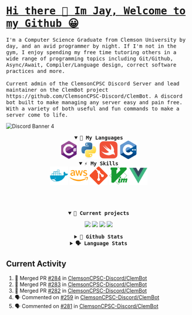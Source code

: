 
<b> <u>
  <h1> <samp>
      Hi there 👋 Im Jay, Welcome to my Github 😀 
    </samp>
  </h1>
</u> </b>
<p>
  <samp>
   I'm a Computer Science Graduate from Clemson University by day, and an avid programmer by night. If I'm not in the gym, I enjoy spending my free time tutoring others in a wide range of programming topics including Git/Github, Async/Await, Compiler/Language design, correct software practices and more. 
    <br><br>
  </samp>
  <samp>
  Current admin of the ClemsonCPSC Discord Server and lead maintainer on the ClemBot project https://github.com/ClemsonCPSC-Discord/ClemBot. A discord bot built to make managing any server easy and pain free. With a variety of both useful and fun commands to make a server come to life.  
  </samp>
 </p>
<p align="center">
  <a href="https://discord.gg/QNRbC6k">
    <img src="https://discordapp.com/api/guilds/386585461285715968/widget.png?style=banner4" alt="Discord Banner 4" align="left"/>
  </a>
</p>  
<br> 
<p align="center">
  <details align="center" open>
    <summary><samp><b> 🚀 My Languages </b> </samp> </summary>
  <img src = 'https://github.com/devicons/devicon/blob/master/icons/csharp/csharp-original.svg' alt='C#' width='50'/>
  <img src = 'https://github.com/devicons/devicon/blob/master/icons/python/python-original.svg' alt='Python' width='50'/>
  <img src = 'https://github.com/devicons/devicon/blob/master/icons/swift/swift-original.svg' alt='C++' width='50'/>
  <img src = 'https://github.com/devicons/devicon/blob/master/icons/cplusplus/cplusplus-original.svg' alt='C++' width='50'/>
  </details>
    <details align="center" open>
    <summary><samp> <b>⚡️ My Skills </b> </samp> </summary>
  <img src = 'https://github.com/devicons/devicon/blob/master/icons/docker/docker-plain.svg' alt='Docker' width='50'/>
  <img src = 'https://github.com/devicons/devicon/blob/master/icons/amazonwebservices/amazonwebservices-plain-wordmark.svg' alt='AWS' width='50'/>
  <img src = 'https://github.com/devicons/devicon/blob/master/icons/git/git-plain.svg' alt='Git' width='50'/>
  <img src = 'https://github.com/devicons/devicon/blob/master/icons/vim/vim-plain.svg' alt='Vim' width='50'/>
  <img src = 'https://github.com/devicons/devicon/blob/master/icons/vuejs/vuejs-original.svg' alt='Vue' width='50'/>
  </details>
</p>
<br>
<br>
<br>
<details align="center" open>
    <summary> <b> <samp>🔨 Current projects </samp></b></summary>
  <p>
    <a style="text-decoration: none" align="left" href="https://github.com/ClemsonCPSC-Discord/ClemBot">
        <img src="https://github-readme-stats.vercel.app/api/pin/?username=ClemsonCPSC-Discord&repo=ClemBot&show_owner=false" />
    </a>
    <a style="text-decoration: none" align="left" href="https://github.com/Jay-Madden/Group10">
        <img src="https://github-readme-stats.vercel.app/api/pin/?username=Jay-Madden&repo=Group10&show_owner=true" />
    </a>
    <a style="text-decoration: none" align="left" href="https://github.com/Jay-Madden/ProductivityTrack">
        <img src="https://github-readme-stats.vercel.app/api/pin/?username=Jay-Madden&repo=ProductivityTrack&show_owner=true" />
    </a>
    <a style="text-decoration: none" align="left" href="https://github.com/Jay-Madden/SharpLox">
        <img src="https://github-readme-stats.vercel.app/api/pin/?username=Jay-Madden&repo=SharpLox&show_owner=true" />
    </a>
  </p>
</details>
<details align="center">
  <summary> <b> <samp>🧮 Github Stats </samp></b></summary>
  <p>
    <img src="https://github-readme-stats.vercel.app/api?username=Jay-Madden&count_private=true&show_icons=true&include_all_commits=true">
   </p>
 </details>
 <details align="center">
  <summary> <b> <samp>🗣 Language Stats </samp></b></summary>
  <p>
    <img src="https://github-readme-stats.vercel.app/api/top-langs/?username=Jay-Madden&hide=TeX&layout=compact">
   </p>
 </details>
 
 ## Current Activity
 
<!--START_SECTION:activity-->
1. 🎉 Merged PR [#284](https://github.com/ClemsonCPSC-Discord/ClemBot/pull/284) in [ClemsonCPSC-Discord/ClemBot](https://github.com/ClemsonCPSC-Discord/ClemBot)
2. 🎉 Merged PR [#283](https://github.com/ClemsonCPSC-Discord/ClemBot/pull/283) in [ClemsonCPSC-Discord/ClemBot](https://github.com/ClemsonCPSC-Discord/ClemBot)
3. 🎉 Merged PR [#282](https://github.com/ClemsonCPSC-Discord/ClemBot/pull/282) in [ClemsonCPSC-Discord/ClemBot](https://github.com/ClemsonCPSC-Discord/ClemBot)
4. 🗣 Commented on [#259](https://github.com/ClemsonCPSC-Discord/ClemBot/issues/259) in [ClemsonCPSC-Discord/ClemBot](https://github.com/ClemsonCPSC-Discord/ClemBot)
5. 🗣 Commented on [#281](https://github.com/ClemsonCPSC-Discord/ClemBot/issues/281) in [ClemsonCPSC-Discord/ClemBot](https://github.com/ClemsonCPSC-Discord/ClemBot)
<!--END_SECTION:activity-->   

<!--**Jay-Madden/Jay-Madden** is a ✨ _special_ ✨ repository because its `README.md` (this file) appears on your GitHub profile.



- 🔭 I’m currently working on ...
- 🌱 I’m currently learning ...
- 👯 I’m looking to collaborate on ...
- 🤔 I’m looking for help with ...
- 💬 Ask me about ...
- 📫 How to reach me: ...
- 😄 Pronouns: ...
- ⚡ Fun fact: ...
-->

